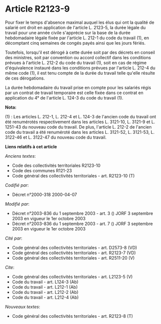 # Article R2123-9

Pour fixer le temps d'absence maximal auquel les élus qui ont la qualité de salarié ont droit en application de l'article L.
2123-5, la durée légale du travail pour une année civile s'apprécie sur la base de la durée hebdomadaire légale fixée par
l'article L. 212-1 du code du travail (1), en décomptant cinq semaines de congés payés ainsi que les jours fériés. 

Toutefois, lorsqu'il est dérogé à cette durée soit par des décrets en conseil des ministres, soit par convention ou accord
collectif dans les conditions prévues à l'article L. 212-2 du code du travail (1), soit en cas de régime d'équivalence
instauré dans les conditions prévues par l'article L. 212-4 du même code (1), il est tenu compte de la durée du travail telle
qu'elle résulte de ces dérogations. 

La durée hebdomadaire du travail prise en compte pour les salariés régis par un contrat de travail temporaire est celle fixée
dans ce contrat en application du 4° de l'article L. 124-3 du code du travail (1).

**Nota:**

(1) : Les articles L. 212-1, L. 212-4 et L. 124-3 de l'ancien code du travail ont été renumérotés respectivement dans les
articles L. 3121-10, L. 3121-9 et L. 1251-43 du nouveau code du travail. De plus, l'article L. 212-2 de l'ancien code du
travail a été renuméroté dans les articles L. 3121-52, L. 3121-53, L. 3122-46 et L. 3122-47 du nouveau code du travail.

**Liens relatifs à cet article**

_Anciens textes_:

  - Code des collectivités territoriales R2123-10
  - Code des communes R121-23
  - Code général des collectivités territoriales - art. R2123-10 (T)

_Codifié par_:

  - Décret n°2000-318 2000-04-07

_Modifié par_:

  - Décret n°2003-836 du 1 septembre 2003 - art. 3 () JORF 3 septembre 2003 en vigueur le 1er octobre 2003
  - Décret n°2003-836 du 1 septembre 2003 - art. 7 () JORF 3 septembre 2003 en vigueur le 1er octobre 2003

_Cité par_:

  - Code général des collectivités territoriales - art. D2573-8 (VD)
  - Code général des collectivités territoriales - art. R2123-7 (VD)
  - Code général des collectivités territoriales - art. R2511-20 (V)

_Cite_:

  - Code général des collectivités territoriales - art. L2123-5 (V)
  - Code du travail - art. L124-3 (Ab)
  - Code du travail - art. L212-1 (Ab)
  - Code du travail - art. L212-2 (Ab)
  - Code du travail - art. L212-4 (Ab)

_Nouveaux textes_:

  - Code général des collectivités territoriales - art. R2123-8 (T)
